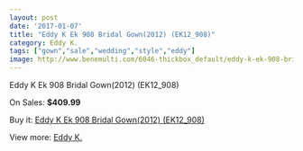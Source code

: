 ```yaml
---
layout: post
date: '2017-01-07'
title: "Eddy K Ek 908 Bridal Gown(2012) (EK12_908)"
category: Eddy K.
tags: ["gown","sale","wedding","style","eddy"]
image: http://www.benemulti.com/6046-thickbox_default/eddy-k-ek-908-bridal-gown2012-ek12908.jpg
---
```

Eddy K Ek 908 Bridal Gown(2012) (EK12_908)

On Sales: **$409.99**
<a href="https://www.benemulti.com/en/eddy-k/2274-eddy-k-ek-908-bridal-gown2012-ek12908.html"><amp-img layout="responsive" width="600" height="600" src="//www.benemulti.com/6046-thickbox_default/eddy-k-ek-908-bridal-gown2012-ek12908.jpg" alt="Eddy K Ek 908 Bridal Gown(2012) (EK12_908) 0" /></a>
<a href="https://www.benemulti.com/en/eddy-k/2274-eddy-k-ek-908-bridal-gown2012-ek12908.html"><amp-img layout="responsive" width="600" height="600" src="//www.benemulti.com/6048-thickbox_default/eddy-k-ek-908-bridal-gown2012-ek12908.jpg" alt="Eddy K Ek 908 Bridal Gown(2012) (EK12_908) 1" /></a>
<a href="https://www.benemulti.com/en/eddy-k/2274-eddy-k-ek-908-bridal-gown2012-ek12908.html"><amp-img layout="responsive" width="600" height="600" src="//www.benemulti.com/6047-thickbox_default/eddy-k-ek-908-bridal-gown2012-ek12908.jpg" alt="Eddy K Ek 908 Bridal Gown(2012) (EK12_908) 2" /></a>

Buy it: [Eddy K Ek 908 Bridal Gown(2012) (EK12_908)](https://www.benemulti.com/en/eddy-k/2274-eddy-k-ek-908-bridal-gown2012-ek12908.html "Eddy K Ek 908 Bridal Gown(2012) (EK12_908)")

View more: [Eddy K.](https://www.benemulti.com/en/23-eddy-k "Eddy K.")
